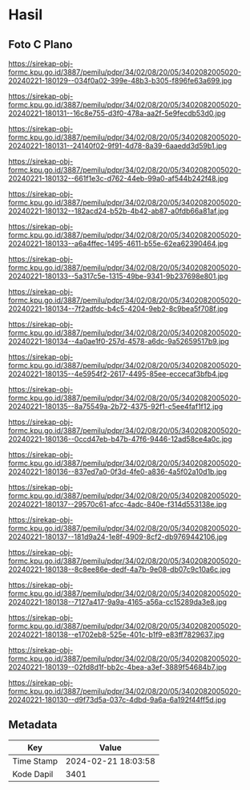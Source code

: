 # Hasil

## Foto C Plano

https://sirekap-obj-formc.kpu.go.id/3887/pemilu/pdpr/34/02/08/20/05/3402082005020-20240221-180129--034f0a02-399e-48b3-b305-f896fe63a699.jpg

https://sirekap-obj-formc.kpu.go.id/3887/pemilu/pdpr/34/02/08/20/05/3402082005020-20240221-180131--16c8e755-d3f0-478a-aa2f-5e9fecdb53d0.jpg

https://sirekap-obj-formc.kpu.go.id/3887/pemilu/pdpr/34/02/08/20/05/3402082005020-20240221-180131--24140f02-9f91-4d78-8a39-6aaedd3d59b1.jpg

https://sirekap-obj-formc.kpu.go.id/3887/pemilu/pdpr/34/02/08/20/05/3402082005020-20240221-180132--661f1e3c-d762-44eb-99a0-af544b242f48.jpg

https://sirekap-obj-formc.kpu.go.id/3887/pemilu/pdpr/34/02/08/20/05/3402082005020-20240221-180132--182acd24-b52b-4b42-ab87-a0fdb66a81af.jpg

https://sirekap-obj-formc.kpu.go.id/3887/pemilu/pdpr/34/02/08/20/05/3402082005020-20240221-180133--a6a4ffec-1495-4611-b55e-62ea62390464.jpg

https://sirekap-obj-formc.kpu.go.id/3887/pemilu/pdpr/34/02/08/20/05/3402082005020-20240221-180133--5a317c5e-1315-49be-9341-9b237698e801.jpg

https://sirekap-obj-formc.kpu.go.id/3887/pemilu/pdpr/34/02/08/20/05/3402082005020-20240221-180134--7f2adfdc-b4c5-4204-9eb2-8c9bea5f708f.jpg

https://sirekap-obj-formc.kpu.go.id/3887/pemilu/pdpr/34/02/08/20/05/3402082005020-20240221-180134--4a0ae1f0-257d-4578-a6dc-9a52659517b9.jpg

https://sirekap-obj-formc.kpu.go.id/3887/pemilu/pdpr/34/02/08/20/05/3402082005020-20240221-180135--4e5954f2-2617-4495-85ee-eccecaf3bfb4.jpg

https://sirekap-obj-formc.kpu.go.id/3887/pemilu/pdpr/34/02/08/20/05/3402082005020-20240221-180135--8a75549a-2b72-4375-92f1-c5ee4faf1f12.jpg

https://sirekap-obj-formc.kpu.go.id/3887/pemilu/pdpr/34/02/08/20/05/3402082005020-20240221-180136--0ccd47eb-b47b-47f6-9446-12ad58ce4a0c.jpg

https://sirekap-obj-formc.kpu.go.id/3887/pemilu/pdpr/34/02/08/20/05/3402082005020-20240221-180136--837ed7a0-0f3d-4fe0-a836-4a5f02a10d1b.jpg

https://sirekap-obj-formc.kpu.go.id/3887/pemilu/pdpr/34/02/08/20/05/3402082005020-20240221-180137--29570c61-afcc-4adc-840e-f314d553138e.jpg

https://sirekap-obj-formc.kpu.go.id/3887/pemilu/pdpr/34/02/08/20/05/3402082005020-20240221-180137--181d9a24-1e8f-4909-8cf2-db9769442106.jpg

https://sirekap-obj-formc.kpu.go.id/3887/pemilu/pdpr/34/02/08/20/05/3402082005020-20240221-180138--8c8ee86e-dedf-4a7b-9e08-db07c9c10a6c.jpg

https://sirekap-obj-formc.kpu.go.id/3887/pemilu/pdpr/34/02/08/20/05/3402082005020-20240221-180138--7127a417-9a9a-4165-a56a-cc15289da3e8.jpg

https://sirekap-obj-formc.kpu.go.id/3887/pemilu/pdpr/34/02/08/20/05/3402082005020-20240221-180138--e1702eb8-525e-401c-b1f9-e83ff7829637.jpg

https://sirekap-obj-formc.kpu.go.id/3887/pemilu/pdpr/34/02/08/20/05/3402082005020-20240221-180139--02fd8d1f-bb2c-4bea-a3ef-3889f54684b7.jpg

https://sirekap-obj-formc.kpu.go.id/3887/pemilu/pdpr/34/02/08/20/05/3402082005020-20240221-180130--d9f73d5a-037c-4dbd-9a6a-6a192f44ff5d.jpg


## Metadata

| Key        | Value               |
| ---------- | ------------------- |
| Time Stamp | 2024-02-21 18:03:58 |
| Kode Dapil | 3401                |



